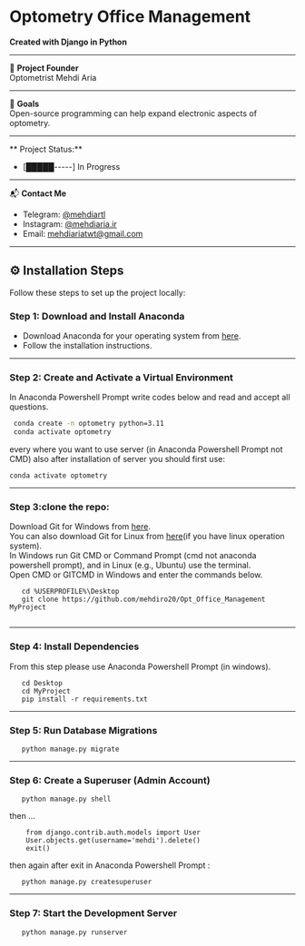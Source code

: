 # Optometry Office Management

**Created with Django in Python**

---

📌 **Project Founder**  
Optometrist Mehdi Aria  

---

🎯 **Goals**  
Open-source programming can help expand electronic aspects of optometry.  


---

**  Project Status:** 
- [█████-----] In Progress
  
---

📬 **Contact Me**  
- Telegram: [@mehdiartl](https://t.me/mehdiartl)  
- Instagram: [@mehdiaria.ir](https://instagram.com/mehdiaria.ir)  
- Email: [mehdiariatwt@gmail.com](mailto:mehdiariatwt@gmail.com)  

---


## ⚙️ Installation Steps

Follow these steps to set up the project locally:

### Step 1: Download and Install Anaconda
- Download Anaconda for your operating system from [here](https://www.anaconda.com/products/distribution).  
- Follow the installation instructions.

---

### Step 2: Create and Activate a Virtual Environment
In Anaconda Powershell Prompt write codes below and read and accept all questions.
```bash
 conda create -n optometry python=3.11
 conda activate optometry

```
every where you want to use server  (in Anaconda Powershell Prompt not CMD)  also after installation of server you should first use:
```
conda activate optometry
```
---

### Step 3:clone the repo:
Download Git for Windows from [here](https://git-scm.com/downloads/win).<br>
You can also download Git for Linux from [here](https://git-scm.com/downloads/linux)(if you have linux operation system).<br>
In Windows run Git CMD or Command Prompt (cmd not anaconda powershell prompt), and in Linux (e.g., Ubuntu) use the terminal.<br>
Open CMD or GITCMD in Windows and enter the commands below.
```
   cd %USERPROFILE%\Desktop
   git clone https://github.com/mehdiro20/Opt_Office_Management MyProject


```
---

### Step 4: Install Dependencies
From this step please use Anaconda Powershell Prompt (in windows).
```
   cd Desktop
   cd MyProject
   pip install -r requirements.txt

```
---
### Step 5: Run Database Migrations
```
   python manage.py migrate

```
---
### Step 6: Create a Superuser (Admin Account)

```
   python manage.py shell
```
then ...
```
    from django.contrib.auth.models import User
    User.objects.get(username='mehdi').delete()
    exit()
```
then again after exit in Anaconda Powershell Prompt :
```  
   python manage.py createsuperuser

```
---
### Step 7: Start the Development Server

```
   python manage.py runserver

```
   

